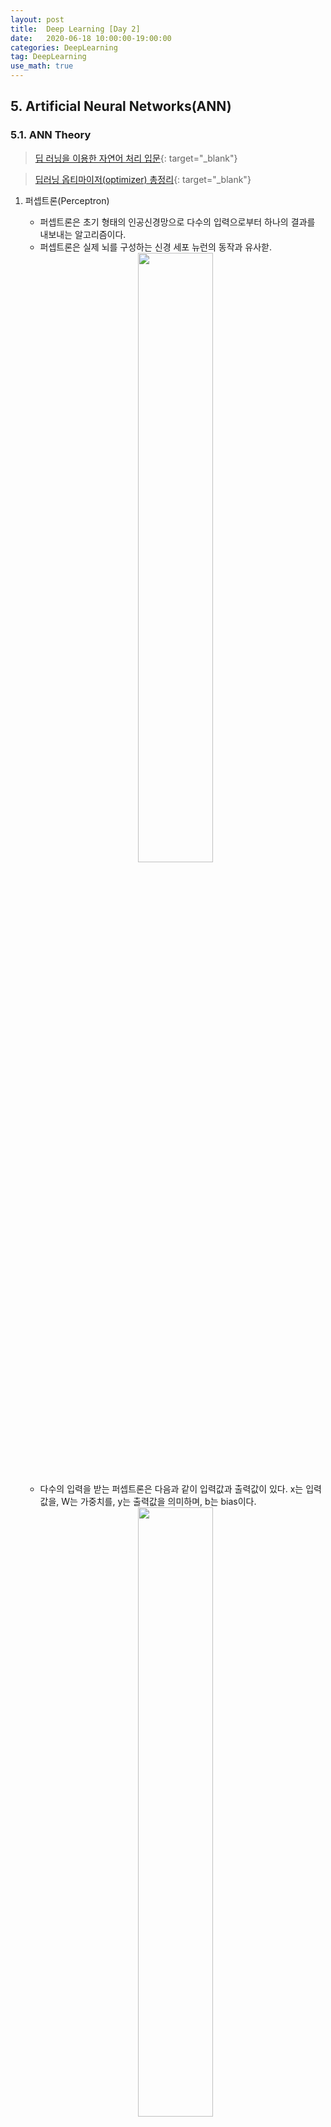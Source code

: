 ```yaml
---
layout: post
title:  Deep Learning [Day 2]
date:   2020-06-18 10:00:00-19:00:00
categories: DeepLearning
tag: DeepLearning
use_math: true
---
```



## 5. Artificial Neural Networks(ANN)
### 5.1. ANN Theory

> [딥 러닝을 이용한 자연어 처리 입문](https://wikidocs.net/36033){: target="_blank"}

> [딥러닝 옵티마이저(optimizer) 총정리](https://hiddenbeginner.github.io/deeplearning/2019/09/22/optimization_algorithms_in_deep_learning.html){: target="_blank"}

1. 퍼셉트론(Perceptron)
    - 퍼셉트론은 초기 형태의 인공신경망으로 다수의 입력으로부터 하나의 결과를 내보내는 알고리즘이다.
    - 퍼셉트론은 실제 뇌를 구성하는 신경 세포 뉴런의 동작과 유사핟.

    <center><img src="/assets/images/deeplearning/31.PNG" width="50%"></center><br>
    
    - 다수의 입력을 받는 퍼셉트론은 다음과 같이 입력값과 출력값이 있다. x는 입력값을, W는 가중치를, y는 출력값을 의미하며, b는 bias이다.
    
    <center><img src="/assets/images/deeplearning/32.PNG" width="50%"></center><br>
    
    - 각각의 입력값에는 각각의 가중치가 존재하는데, 가중치의 값이 클수록 해당 입력값이 중요하다는 것을 의미한다.
    - 이러한 뉴런에서 출력값을 변경시키는 함수를 활성화 함수(Actication Function)이라고 한다.
        + 초기 인공신경망 모델은 활성화 함수를 계단함수를 사용하였지만, 그 외에도 다양한 함수를 사용하기 시작했다(시그모이드, 소프트맥스).
<br><br>

2. 단층 퍼셉트론(Singl-Layer Perception)
    - 퍼셉트론은 단층 퍼셉트론과 다층 퍼셉트론으로 나누어지는데, 단층 퍼셉트론은 값을 보내는 단계와 값을 받아서 출력하는 2개의 단계로만 이루어진다.
    - 각 단계를 층(layer)이라고 부르며, 입력층(input layer)과 출력층(output layer)이 있다.
 
    <center><img src="/assets/images/deeplearning/33.PNG" width="50%"></center><br>

    - 단층 퍼셉트론을 이용한 논리 게이트 연산자
    
        1) AND 게이트
           : 두 개의 입력값이 모두 1인 경우에만 출력값이 1이 나오는 구조
           
          def AND_gate(x1, x2):
              w1=0.5
              w2=0.5
              b=-0.7
              result = x1*w1 + x2*w2 + b
              if result <= 0:
                  return 0
              else:
                  return 1

        2) OR 게이트
           : 두 개의 입력이 모두 0인 경우에 출력값이 0이고, 나머지 경우에는 모두 출력값이 1인 구조

          def OR_gate(x1, x2):
              w1=0.6
              w2=0.6
              b=-0.5
              result = x1*w1 + x2*w2 + b
              if result <= 0:
                  return 0
              else:
                  return 1
    
        <center><img src="/assets/images/deeplearning/34.PNG" width="50%"></center><br>
        <center><img src="/assets/images/deeplearning/35.PNG" width="50%"></center><br>
    
        + 이외에도 논리 게이트를 충족시키는 다양한 가중치와 편향의 값이 있다.
        + 하지만 단층 퍼셉트론으로는 XOR 게이트를 구현할 수 없다.
        + XOR 게이트는 입력값 두 개가 서로 다른값을 가지고 있을 때만 출력값이 1이 되고, 입력값 두 개가 서로 같은 값을 가지면 출력값이 0이 되는 구조이다.
        + 즉, 단층 퍼셉트론은 직선 하나로 두 영역을 나눌 수 있는 문제에 대해서만 구현이 가능하지만, XOR 게이트는 두 개의 직선이 필요하다.

            <center><img src="/assets/images/deeplearning/36.PNG" width="50%"></center><br>
            <center><img src="/assets/images/deeplearning/37.PNG" width="50%"></center><br>

        + XOR 게이트는 직선이 아닌 곡선, 비선형 영역으로 분리하면 구현이 가능하다.
<br><br>

3. 다층 퍼셉트론(Multilayer Perceptron, MLP)
    - 입력층과 출력층 사이에 하나 이상의 중간층이 존재하는 신경망으로 다음 그림에 나타낸 것과 같은 계층구조를 갖는다.

        <center><img src="/assets/images/deeplearning/38.PNG" width="50%"></center><br>  
  
    - 이 때, 입력층과 출력층 사이의 중간층을 은닉층(hidden layer) 이라 부른다.
    - Multilayer perceptron은 단층 perceptron과 유사한 구조를 가지고 있지만 중간층과 각 unit의 입출력 특성을 비선형으로 함으로써 네트워크의 능력을 향상시켜 단층 퍼셉트론의 여러 가지 단점들을 극복했다. 
    - Multilayer perceptron은 층의 갯수가 증가할수록 perceptron이 형성하는 결정 구역의 특성은 더욱 고급화된다. 
    - 이와 같이 은닉층이 2개 이상인 신경망을 심층 신경망(Deep Neural Network, DNN)이라고 한다.
<br><br>

4. 순방향 신경망(Feed-Forward Neural Network, FFNN)
    - 다층 퍼셉트론(MLP)과 같이 입력층에서 출력층 방향으로 연산이 전개되는 신경망을 FFNN이라 한다.
    - 별도로 정의되는 이유는 은닉층의 출력값이 다시 은닉층의 입력으로 사용되는 재귀적인 구조를 가진 RNN이 있기 때문이다.

        <center><img src="/assets/images/deeplearning/39.PNG" width="50%"></center><br>
        <center><img src="/assets/images/deeplearning/40.PNG" width="50%"></center><br>
<br><br>

5. 전결합층(Fully-connected layer, FC, Dense layer)
    - 다층 퍼셉트론의 은닉층과 출력층에 있는 모든 뉴런은 이전 층의 모든 뉴련과 연결되어 있다.
    - 이와 같이 어떤 층의 모든 뉴런이 이전 층의 모든 뉴런과 연결되어 있는 층을 전결합층이라 하며, 모든 은닉층과 출력층이 전결합층이다.
    - 밀집층(Dense layer)이라고도 한다.
<br><br>

6. 활성화 함수(Activation Function)

   1) 선형/비선형 함수
      - 선형 함수는 출력이 입력의 상수배만큼 변하는 직선을 그리는 함수이고, 비선형 함수는 직선 1개로는 그릴 수 없는 함수이다.
      - 인공신경망의 성능을 높이기 위해서는 은닉층을 추가해야 하는데, 활성화 함수를 선형 함수를 사용하게 되면 은닉층을 쌓을 수 없게 된다.
        예를 들어 f(x) = Wx라 할 때, 은닉층을 2개 추가한다고 하면 출력층을 포함해서 y(x) = f(f(f(x)))가 되며 이는 선형적인 구조임을 알 수 있다.
        즉, 선형 함수로 은닉층을 추가하더라도, 1회 추가한 것과 차이를 줄 수 없다.
      - 그렇다고 선형 함수를 사용한 층이 의미가 없다는 것은 아니다. 학습 가능한 가중치가 추가로 생긴다는 점에서 분명히 의미가 있다.
      - 활성화 함수를 사용하는 일반적인 은닉층을 선형층과 대비되는 표현을 사용하면 비선형층이다.
<br><br>

   2) 시그모이드 함수
      - 일반적인 인공신경망의 학습 과정은, 우선 입력에 대해서 순전파(forward propagaion) 연산을 하고, 그리고 순전파 연산을 하고 나온
        예측값과 실제값의 오차를 손실 함수(loss function)을 통해 계산하고, 그리고 이 손실(loss)을 미분을 통해서 기울기(gradient)를 구하고,
        이를 통해 역전파(back propagation)를 수행한다.
      - 시그모이드 함수의 문제점은 미분을 하며 기울기를 구할 때 발생한다. 시그모이드 함수의 출력값이 0 또는 1에 가까워지면, 그래프의
        기울기가 완만해지는 모습을 보여준다.
      - 역전파 과정에서 0에 가까운 기울기가 곱해지면, 기울기 소실(Vanishing Gradient) 문제가 발생한다. 즉, 시그모이드 함수를 사용하는 
        은닉층의 개수가 다수가 될 경우에는 0에 가까운 기울기가 계속 곱해지면 앞단에서는 거의 기울기를 전파받을 수가 없게 되어 가중치가 업데이트가 되지 않아 학습되지 않는다.

    <center><img src="/assets/images/deeplearning/41.PNG" width="50%"></center><br>          
    <center><img src="/assets/images/deeplearning/42.PNG" width="50%"></center><br>
<br><br>

   3) 하이퍼볼릭탄젠트 함수(Hyperbolic tangent function)
      - 하이퍼볼릭탄젠트 함수는 입력값을 -1과 1 사이의 값으로 변환한다.
      - 이 함수 역시 시그모이드 함수와 같은 문제가 발생하지만, 시그모이드 함수와는 달리 0을 중심으로 하고 있기 때문에 반환값의 변환폭이 더 크다.
      - 따라서 기울기 소실 현상이 적은 편이다.

    <center><img src="/assets/images/deeplearning/43.PNG" width="50%"></center><br>
<br><br>

   4) 렐루 함수(ReLU)
      - 가장 많이 사용되고 있는 함수
      - f(x) = max(0, x)로 간단하다.
      - 렐루 함수는 음수를 입력하면 0을 출력하고, 양수를 입력하면 입력값을 그대로 반환한다. 렐루 함수는 특정 양수값에 수렴하지 않으므로
        깊은 신경망에서 시그모이드 함수보다 훨씬 더 잘 작동한다. 뿐만 아니라, 다른 연산보다 속도가 빠르다.
      - 문제는 입력값이 음수이면 기울기가 0이 되기 때문에, 이 뉴런은 다시 회생이 불가능하다. 이 문제를 죽은 렐루(dying ReLU)라고 한다.

    <center><img src="/assets/images/deeplearning/44.PNG" width="50%"></center><br>
<br><br>

   5) 리키 렐루(Leaky ReLU)
      - 죽은 렐루를 보완하기 위한 함수
      - 입력값이 음수일 경우에 0이 아니라 0.0001과 같은 매우 작은 수를 반환한다.
      - f(x) = max(ax, x)로 간단하다. a는 하이퍼파라미터로 Leaky 정도를 결정하며 일반적으로 0.01의 값을 가진다.

    <center><img src="/assets/images/deeplearning/45.PNG" width="50%"></center><br>
<br><br>

   6) 소프트맥스 함수(Softmax function)
      - 분류 문제에서 자주 사용되는 함수
      - 시그모이드 함수처럼 출력층의 뉴런에서 주로 사용되는데, 시그모이드 함수가 두 가지 선택지 중 하나를 고르는 이진 분류(Binary Classification)
        문제에 사용된다면, 소프트맥스 함수는 다중 클래스 분류(Multiclass Classification) 문제에서 주로 사용된다.
    
    <center><img src="/assets/images/deeplearning/46.PNG" width="50%"></center><br>
<br><br>

7. 손실 함수(Loss function)
    - 손실 함수는 실제값과 예측값의 차이를 수치화해주는 함수이다.
    - 오차가 클수록 손실 함수의 값은 크고, 오차가 작을수록 손실 함수의 값은 작아진다.
    - 회귀에서는 평균 제곱 오차(MSE), 분류에서는 크로스 엔트로피(Cross-Entropy)를 주로 사용한다.
    
      1) MSE(Mean Squared Error)
         - 오차 제곱 평균을 의미하며, 연속형 변수를 예측할 때 사용한다.

      2) 크로스 엔트로피(Cross-Entropy)
         - 낮은 확률로 예측해서 맞추거나, 높은 확률로 예측해서 틀리는 경우 손실이 더 크다.
         - 이진 분류의 경우 binary_crossentropy를 사용하며, 다중 클래스 분류의 경우 categorical_crossentropy를 사용한다.
<br><br>

8. 옵티마이저(Optimizer)

<center><img src="/assets/images/deeplearning/47.png" width="50%"></center><br>

- 손실 함수의 값을 줄여나가면서 학습하는 방법은 어떤 옵티마이저를 사용하느냐에 따라 달라진다.
- 배치(Batch)는 가중치 등의 매개변수의 값을 조정하기 위해 사용하는 데이터의 양을 말한다.
- 전체 데이터를 가지고 매개변수의 값을 조정할 수도 있고, 정해준 양의 데이터만 가지고도 매개변수의 값을 조장할 수 있다.

<center><img src="/assets/images/deeplearning/63.PNG" width="50%"></center><br>
<center><img src="/assets/images/deeplearning/48.png" width="50%"></center><br>
<center><img src="/assets/images/deeplearning/64.PNG" width="80%"></center><br>

1) 경사 하강법(Gradient Descent)
  - 경사 하강법은 1차 근사값 발견용 최적화 알고리즘으로, 함수의 기울기를 구하여 기울기가 낮은쪽으로 계속 이동시켜서 극값에 이를 때까지 반복시키는 것이다.
  - 최적화할 함수 f(x)에 대해, 먼저 시작점 X0를 정한다. 현재 X(i)가 주어질 때, 그 다음으로 이동할 점인 X(i+1)은 다음과 같다.
  - Gamma는 이동할 거리를 조절하는 매개변수로, 딥러닝에서는 learning rate라고 생각하면 된다.
    즉, learning rate가 작으면 학습 속도가 느리지만 시간이 다 되어 덜 끝날 수도 있고, learning rate가 크면 속도가 빠르지만 제대로 학습을 못할 수도 있다.

<center><img src="/assets/images/deeplearning/49.PNG" width="50%"></center><br>
<center><img src="/assets/images/deeplearning/50.PNG" width="50%"></center><br><br><br>

  1-1) 배치 경사 하강법(Batch Gradient Descent)  
    - 배치 경사 하강법은 옵티마이저 중 하나로 오차를 구할 때 전체 데이터를 고려한다.  
    - 머신러닝에서 1번의 훈련 횟수를 1 에포크라고 하는데, 배치 경사 하강법은 한 번의 에포크에 모든 매개변수 업데이트를 한 번 수행한다.  
    - 배치 경사 하강법은 전체 데이터를 고려해서 학습하기 때문에, 에포크당 시간이 오래 걸리고 메모리를 많이 잡아먹지만, 글로벌 미니멈을 찾을 수 있다.  

> model.fit(X_train, y_train, batch_size=len(trainX))

<br><br>

  1-2) 확률적 경사 하강법(Stochastic Gradient Descent)  
    - 기존의 경사 하강법의 시간이 오래 걸리는 단점을 보완하기 위해, 매개변수 값을 조정 시 전체 데이터가 아니라 랜덤으로 선택한 하나의 데이터에 대해서만 계산한다.  
    - 매개변수의 변경폭이 불안정하고, 배치 경사 하강법보다 정확도가 낮을 수 있지만, 속도는 빠르다.  

> model.fit(X_train, y_train, batch_size=1)

<br><br>

  1-3) 미니 배치 경사 하강법(Mini-Batch Gradient Descent)  
    - 정해진 양에 대해서만 계산하여 매개변수의 값을 조정하는 경사 하강법  
    - batch_size 인자를 넘겨 mini batch 사이즈를 결정하고, mini batch 사이즈의 데이터마다 손실 함수를 만들어 gradient를 계산하여 파라미터를 업데이트한다.  
    - 전체 데이터를 계산하는 것보다 빠르며, SGD보다 안정적임.  
    - 가장 많이 사용되는 경사 하강법이다.  

> model.fit(X_train, y_train, batch_size=32) #32를 배치 크기로 하였을 경우

<br><br>

2) 모멘텀(Momentum)
  - 모멘텀은 관성이라는 물리학의 법칙을 응용한 방법
  - SGD에서 계산된 접선의 기울기에 한 시점(step) 전의 접선의 기울기값을 일정한 비율만큼 반영한다.
  - 즉, 현재 파라미터를 업데이트할 때, 이전의 기울기(gradient)들도 포함해서 계산한다.
  - 이러한 방식은 로컬 미니멈에 도달하였을 때, 기울기가 0이라서 기존의 경사 하강법이라면 글로벌 미니멈으로 잘못 인식하여 계산하였지만,
    모멘텀을 이용하여 조절하면 로컬 미니멈에서 탈출하는 효과를 얻을 수 있다.

<center><img src="/assets/images/deeplearning/51.PNG" width="50%"></center><br>    
<center><img src="/assets/images/deeplearning/54.PNG" width="50%"></center><br>    

  - theta를 미지수로 갖는 목적함수 J(thetha)
  - learning rate를 나타내는 gamma
  - 이전 gradient들의 영향력을 매 업데이트마다 r(momentum)배씩 감소시킨다.

> keras.optimizers.SGD(lr=0.01, momentum=0.9)

<br><br>

3) NAG(Nesterov accelerated gradient)
  - 모멘텀을 사용한 SGD에서 관성의 성질에 따라 글로벌 미니멈을 향해 앞으로 나아가는 것은 굉장히 좋지만,
    밑면에 다다랐을 때쯤 앞에 압정이 있는 것을 발견하더라도 관성 때문에 앞으로 나아가다가 박혀버리는 꼴이 발생할 수 있다.
  - NAG는 이러한 문제를 해결하기 위해 앞을 미리 보고 현재의 관성을 조절하여 업데이트 크기를 바꾸는 방식이다.
  - 현재의 위치에서 미래의 위치를 계산하기 위해 목적함수의 theta를 아래와 같이 변경해준다.
  - 따라서 Momentum 방식의 빠른 이동에 대한 장점을 가지면서, 적절한 시점에 멈추면서 동작하여 더욱 효과적으로 이동한다.

<center><img src="/assets/images/deeplearning/53.PNG" width="50%"></center><br><br><br>

4) Adagrad
  - 지금까지의 방법은 모든 파라미터에 대해 같은 learning rate를 적용한다는 점이다. 하지만, 동일한 학습률을 적용하는 것은 비효율적이다.
  - 비효율적인 이유는, 예를 들어 A, B, C 레이어 중 B의 레이어가 주로 0값이 많이 나온다고 가정하자. 그러면 B에 해당하는 가중치의 값은 자연스럽게
    0이 되면서 손실 함수에서도 Wb의 값의 term이 없어질 것이다. 문제는 이후에 데이터가 업데이트 되어서 0이 아닌 B의 값이 등장하게 되면
    그동안 상대적으로 Wb의 값이 조금 업데이트되었기 때문에 글로벌 미니멈 지점까지 한참 남은 상태이다. 따라서 가가 파라미터의 업데이트 빈도 수에 따라
    업데이트 크기를 다르게 해주는 것이 효율적일 수 있다.
  - 각 매개변수에 서로 다른 학습률(learning rate)을 적용한다.
  - 변화가 많은 매개변수는 학습률이 작게 설정되고, 변화가 적은 매개변수는 학습률을 높게 설정한다.

<center><img src="/assets/images/deeplearning/52.png" width="50%"></center><br>    
<center><img src="/assets/images/deeplearning/55.PNG" width="50%"></center><br>

  - Adagrad는 위에 있는 iteration(t)이 증가하면서 learning rate가 작아진다는 문제가 있다.

> keras.optimizers.Adagrad(lr=0.01, epsilon=1e-6)

<br><br>

5) Adadelta
  - Adadelta는 Adagrad의 learning rate의 소실 문제를 해결하기 위한 알고리즘이다.
  - 이전의 모든 gradient의 정보를 저장하는 것이 아니라, 이전의 크기 w(window)개의 gradient의 정보만을 저장한다.
  - 또한, gradient의 제곱의 합을 저장하지 않고, gradient의 제곱에 대한 기댓값을 저장한다.

<center><img src="/assets/images/deeplearning/56.PNG" width="50%"></center><br>    
<center><img src="/assets/images/deeplearning/57.PNG" width="50%"></center><br>

> keras.optimizers.Adadelta(lr=1.0, rho=0.95, epsilon=None, decay=0.0)

<br><br>

6) RMSprop
  - RMSprop 역시 Adagrad의 learning rate의 소실 문제를 해결하기 위한 알고리즘이다.
  - 일반적으로 순환 신경망(RNN)에서 자주 사용된다.
  - 이전의 정보의 업데이트는 가중치를 적게 부여하고, 최근 업데이트에는 가중치를 많게 부여하는 형태이다.

<center><img src="/assets/images/deeplearning/58.PNG" width="50%"></center><br>

> keras.optimizers.RMSprop(lr=0.001, rho=0.9, epsilon=None, decay=0.0)

<br><br>

7) Adam(Adaptive Moment Estimation)
  - Adam은 RMSprop와 Momentum을 합친 듯한 방법으로, 방향과 학습률 모두를 잡기 위한 방법이다.
  - 각 파라미터마다 다른 크기의 업데이트를 적용한다.

<center><img src="/assets/images/deeplearning/59.PNG" width="50%"></center><br>    
<center><img src="/assets/images/deeplearning/60.PNG" width="50%"></center><br>

> keras.optimizers.Adam(lr=0.001, beta_1=0.9, beta_2=0.999, epsilon=None, decay=0.0, amsgrad=False)

<br><br>

8) AdaMax
  - Adam에서의 가중치 업데이트에 대한 규칙은 현재와 과거의 gradient를 개별적으로 보고 있다.
  - 이를 표준화 시키면 다음과 같은데, 이는 p가 커질수록 불안정해진다.

<center><img src="/assets/images/deeplearning/65.PNG" width="50%"></center><br>

  - 하지만 p를 무한대로 보내게 되면, 놀랍게도 안정적인 알고리즘을 보여준다.

<center><img src="/assets/images/deeplearning/61.PNG" width="50%"></center><br>    
<center><img src="/assets/images/deeplearning/62.PNG" width="50%"></center><br>

> keras.optimizers.Adamax(lr=0.002, beta_1=0.9, beta_2=0.999, epsilon=None, decay=0.0)

<br><br>

9) NAdam(Nesterov-accelerated Adaptive Momentum Adam)
  - NAdam은 NAG와 Adam을 섞은 방법이다.
  - Adam에서 momentum 대신에 NAG를 사용하여, 미래의 momentum을 사용한 효과를 가진다.

<center><img src="/assets/images/deeplearning/66.PNG" width="50%"></center><br>

> keras.optimizers.Nadam(lr=0.002, beta_1=0.9, beta_2=0.999, epsilon=None, schedule_decay=0.004)

<br><br>

